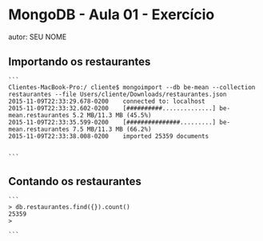 # MongoDB - Aula 01 - Exercício
autor: SEU NOME

## Importando os restaurantes

    ```
    Clientes-MacBook-Pro:/ cliente$ mongoimport --db be-mean --collection restaurantes --file Users/cliente/Downloads/restaurantes.json
	2015-11-09T22:33:29.678-0200	connected to: localhost
	2015-11-09T22:33:32.602-0200	[##########..............] be-mean.restaurantes	5.2 MB/11.3 MB (45.5%)
	2015-11-09T22:33:35.599-0200	[###############.........] be-mean.restaurantes	7.5 MB/11.3 MB (66.2%)
	2015-11-09T22:33:38.008-0200	imported 25359 documents


    ```

## Contando os restaurantes

    ```
    > db.restaurantes.find({}).count()
	25359
	> 

    ```





